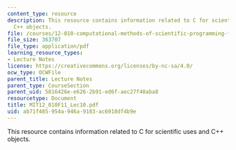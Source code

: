 ```yaml
---
content_type: resource
description: This resource contains information related to C for scientific uses and
  C++ objects.
file: /courses/12-010-computational-methods-of-scientific-programming-fall-2011/ab71f485954a946a9183ac6918df4b9e_MIT12_010F11_Lec10.pdf
file_size: 363707
file_type: application/pdf
learning_resource_types:
- Lecture Notes
license: https://creativecommons.org/licenses/by-nc-sa/4.0/
ocw_type: OCWFile
parent_title: Lecture Notes
parent_type: CourseSection
parent_uid: 5816426e-e626-2b91-ed6f-aec27f48aba8
resourcetype: Document
title: MIT12_010F11_Lec10.pdf
uid: ab71f485-954a-946a-9183-ac6918df4b9e
---
```

This resource contains information related to C for scientific uses and C++ objects.